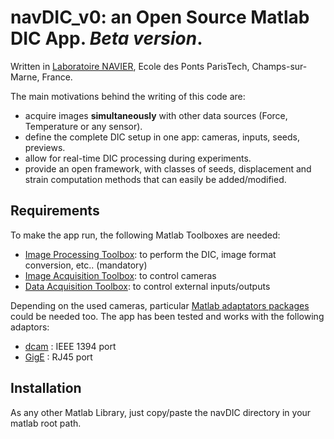 # navDIC_v0: an Open Source Matlab DIC App. *Beta version*.

Written in [Laboratoire NAVIER](https://navier.enpc.fr/?lang=en), Ecole des Ponts ParisTech, Champs-sur-Marne, France.

The main motivations behind the writing of this code are:
- acquire images **simultaneously** with other data sources (Force, Temperature or any sensor).
- define the complete DIC setup in one app: cameras, inputs, seeds, previews.
- allow for real-time DIC processing during experiments.
- provide an open framework, with classes of seeds, displacement and strain computation methods that can easily be added/modified.


## Requirements

To make the app run, the following Matlab Toolboxes are needed:
- [Image Processing Toolbox](https://www.mathworks.com/products/image.html): to perform the DIC, image format conversion, etc.. (mandatory)
- [Image Acquisition Toolbox](https://www.mathworks.com/products/imaq.html): to control cameras
- [Data Acquisition Toolbox](https://www.mathworks.com/products/daq.html): to control external inputs/outputs

Depending on the used cameras, particular [Matlab adaptators packages](https://www.mathworks.com/help/imaq/installing-the-support-packages-for-image-acquisition-toolbox-adaptors.html) could be needed too. The app has been tested and works with the following adaptors:
- [dcam](https://www.mathworks.com/hardware-support/dcam.html) : IEEE 1394 port
- [GigE](https://www.mathworks.com/hardware-support/gige.html) : RJ45 port


## Installation

As any other Matlab Library, just copy/paste the navDIC directory in your matlab root path.
